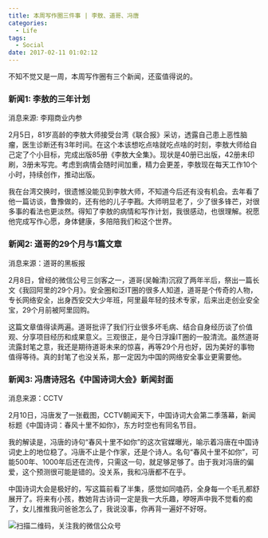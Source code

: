```yaml
---
title: 本周写作圈三件事 | 李敖、道哥、冯唐
categories:
  - Life
tags:
  - Social
date: 2017-02-11 01:02:12
---
```

不知不觉又是一周，本周写作圈有三个新闻，还蛮值得说的。

### 新闻1: 李敖的三年计划
消息来源: 李翔商业内参

2月5日，81岁高龄的李敖大师接受台湾《联合报》采访，透露自己患上恶性脑瘤，医生诊断还有3年时间。在这个本该想吃点啥就吃点啥的时刻，李敖大师给自己定了个小目标，完成出版85册《李敖大全集》。现状是40册已出版，42册未印刷，3册未写完。考虑到病情会随时间加重，精力会更差，李敖现在每天工作10个小时，持续创作，推动出版。

我在台湾交换时，很遗憾没能见到李敖大师，不知道今后还有没有机会。去年看了他一篇访谈，鲁豫做的，还有他的儿子李戡。大师明显老了，少了很多锋芒，对很多事的看法也更淡然。得知了李敖的病情和写作计划，我很感动，也很理解。祝愿他完成写作心愿，身体健康，多陪陪我们和这个世界。

### 新闻2: 道哥的29个月与1篇文章

消息来源：道哥的黑板报

2月8日，曾经的微信公号三剑客之一，道哥(吴翰清)沉寂了两年半后，祭出一篇长文《我回阿里的29个月》。安全圈和泛IT圈的很多人知道，道哥是个传奇的人物，专长网络安全，出身西安交大少年班，阿里最年轻的技术专家，后来出走创业安全宝，29个月前被阿里回购。

这篇文章值得读两遍。道哥批评了我们行业很多坏毛病、结合自身经历谈了价值观、分享项目经历和成果意义。三观很正，是今日浮躁IT圈的一股清流。虽然道哥流露封笔之意，我还是期待道哥未来的惊喜，再等29个月也好，因为美好的事物值得等待。真的封笔了也没关系，那一定因为中国的网络安全事业更需要他。

### 新闻3: 冯唐诗冠名《中国诗词大会》新闻封面

消息来源：CCTV

2月10日，冯唐发了一张截图，CCTV朝闻天下，中国诗词大会第二季落幕，新闻标题《中国诗词：春风十里不如你》，东方时空也有同名节目。

我的解读是，冯唐的诗句“春风十里不如你”的这次官媒曝光，喻示着冯唐在中国诗词史上的地位稳了。冯唐不止是个作家，还是个诗人。名句“春风十里不如你”，可能500年、1000年后还在流传，只需这一句，就足够足够了。由于我对冯唐的偏爱，这个预测很可能是错的。没关系，我和冯唐都不在乎。

中国诗词大会是极好的，写这篇前看了半集，感觉如同嗑药，全身每一个毛孔都舒展开了。将来有小孩，教她背古诗词一定是我一大乐趣，咿呀声中我不觉看的痴了，女儿推推我问爸爸怎么了，我说没事，你再背一遍好不好呀。

![扫描二维码，关注我的微信公众号](/images/qrcode_songzheglobal_2017.jpg)
